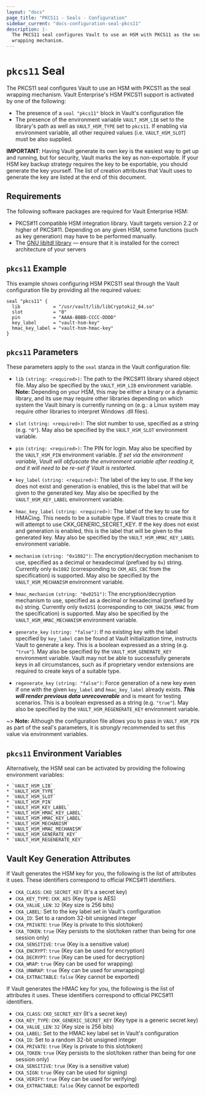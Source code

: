 ```yaml
---
layout: "docs"
page_title: "PKCS11 - Seals - Configuration"
sidebar_current: "docs-configuration-seal-pkcs11"
description: |-
  The PKCS11 seal configures Vault to use an HSM with PKCS11 as the seal
  wrapping mechanism.
---
```


# `pkcs11` Seal

The PKCS11 seal configures Vault to use an HSM with PKCS11 as the seal wrapping
mechanism. Vault Enterprise's HSM PKCS11 support is activated by one of the
following:

* The presence of a `seal "pkcs11"` block in Vault's configuration file
* The presence of the environment variable `VAULT_HSM_LIB` set to the library's
  path as well as `VAULT_HSM_TYPE` set to `pkcs11`. If enabling via environment
  variable, all other required values (i.e. `VAULT_HSM_SLOT`) must be also
  supplied.

**IMPORTANT**: Having Vault generate its own key is the easiest way to get up
and running, but for security, Vault marks the key as non-exportable. If your
HSM key backup strategy requires the key to be exportable, you should generate
the key yourself. The list of creation attributes that Vault uses to generate
the key are listed at the end of this document.

## Requirements

The following software packages are required for Vault Enterprise HSM:

- PKCS#11 compatible HSM integration library. Vault targets version 2.2 or
  higher of PKCS#11. Depending on any given HSM, some functions (such as key
  generation) may have to be performed manually.
- The [GNU libltdl
  library](https://www.gnu.org/software/libtool/manual/html_node/Using-libltdl.html)
  — ensure that it is installed for the correct architecture of your servers

## `pkcs11` Example

This example shows configuring HSM PKCS11 seal through the Vault configuration
file by providing all the required values:

```hcl
seal "pkcs11" {
  lib            = "/usr/vault/lib/libCryptoki2_64.so"
  slot           = "0"
  pin            = "AAAA-BBBB-CCCC-DDDD"
  key_label      = "vault-hsm-key"
  hmac_key_label = "vault-hsm-hmac-key"
}
```

## `pkcs11` Parameters

These parameters apply to the `seal` stanza in the Vault configuration file:

- `lib` `(string: <required>)`: The path to the PKCS#11 library shared object
  file. May also be specified by the `VAULT_HSM_LIB` environment variable.
  **Note:** Depending on your HSM, this may be either a binary or a dynamic
  library, and its use may require other libraries depending on which system the
  Vault binary is currently running on (e.g.: a Linux system may require other
  libraries to interpret Windows .dll files).

- `slot` `(string: <required>)`: The slot number to use, specified as a string
  (e.g. `"0"`). May also be specified by the `VAULT_HSM_SLOT` environment
  variable.

- `pin` `(string: <required>)`: The PIN for login. May also be specified by the
  `VAULT_HSM_PIN` environment variable. _If set via the environment variable,
  Vault will obfuscate the environment variable after reading it, and it will
  need to be re-set if Vault is restarted._

- `key_label` `(string: <required>)`: The label of the key to use. If the key
  does not exist and generation is enabled, this is the label that will be given
  to the generated key. May also be specified by the `VAULT_HSM_KEY_LABEL`
  environment variable.

- `hmac_key_label` `(string: <required>)`: The label of the key to use for
  HMACing. This needs to be a suitable type. If Vault tries to create this it
  will attempt to use CKK_GENERIC_SECRET_KEY. If the key does not exist and
  generation is enabled, this is the label that will be given to the generated
  key. May also be specified by the `VAULT_HSM_HMAC_KEY_LABEL` environment
  variable.

- `mechanism` `(string: "0x1082")`: The encryption/decryption mechanism to use,
  specified as a decimal or hexadecimal (prefixed by `0x`) string. Currently
  only `0x1082` (corresponding to `CKM_AES_CBC` from the specification) is
  supported. May also be specified by the `VAULT_HSM_MECHANISM` environment
  variable.

- `hmac_mechanism` `(string: "0x0251")`: The encryption/decryption mechanism to
  use, specified as a decimal or hexadecimal (prefixed by `0x`) string.
  Currently only `0x0251` (corresponding to `CKM_SHA256_HMAC` from the
  specification) is supported. May also be specified by the
  `VAULT_HSM_HMAC_MECHANISM` environment variable.

- `generate_key` `(string: "false")`: If no existing key with the label
  specified by `key_label` can be found at Vault initialization time, instructs
  Vault to generate a key. This is a boolean expressed as a string (e.g.
  `"true"`). May also be specified by the `VAULT_HSM_GENERATE_KEY` environment
  variable. Vault may not be able to successfully generate keys in all
  circumstances, such as if proprietary vendor extensions are required to
  create keys of a suitable type.

- `regenerate_key` `(string: "false")`: Force generation of a new key even if
  one with the given `key_label` and `hmac_key_label` already exists. _**This
  will render previous data unrecoverable**_ and is meant for testing scenarios.
  This is a boolean expressed as a string (e.g. `"true"`). May also be
  specified by the `VAULT_HSM_REGENERATE_KEY` environment variable.

~> **Note:** Although the configuration file allows you to pass in
`VAULT_HSM_PIN` as part of the seal's parameters, it is *strongly* recommended
to set this value via environment variables.

## `pkcs11` Environment Variables

Alternatively, the HSM seal can be activated by providing the following
environment variables:

```text
* `VAULT_HSM_LIB`
* `VAULT_HSM_TYPE`
* `VAULT_HSM_SLOT`
* `VAULT_HSM_PIN`
* `VAULT_HSM_KEY_LABEL`
* `VAULT_HSM_HMAC_KEY_LABEL`
* `VAULT_HSM_HMAC_KEY_LABEL`
* `VAULT_HSM_MECHANISM`
* `VAULT_HSM_HMAC_MECHANISM`
* `VAULT_HSM_GENERATE_KEY`
* `VAULT_HSM_REGENERATE_KEY`
```

## Vault Key Generation Attributes

If Vault generates the HSM key for you, the following is the list of attributes
it uses. These identifiers correspond to official PKCS#11 identifiers.

* `CKA_CLASS`: `CKO_SECRET_KEY` (It's a secret key)
* `CKA_KEY_TYPE`: `CKK_AES` (Key type is AES)
* `CKA_VALUE_LEN`: `32` (Key size is 256 bits)
* `CKA_LABEL`: Set to the key label set in Vault's configuration
* `CKA_ID`: Set to a random 32-bit unsigned integer
* `CKA_PRIVATE`: `true` (Key is private to this slot/token)
* `CKA_TOKEN`: `true` (Key persists to the slot/token rather than being for one
  session only)
* `CKA_SENSITIVE`: `true` (Key is a sensitive value)
* `CKA_ENCRYPT`: `true` (Key can be used for encryption)
* `CKA_DECRYPT`: `true` (Key can be used for decryption)
* `CKA_WRAP`: `true` (Key can be used for wrapping)
* `CKA_UNWRAP`: `true` (Key can be used for unwrapping)
* `CKA_EXTRACTABLE`: `false` (Key cannot be exported)

If Vault generates the HMAC key for you, the following is the list of
attributes it uses. These identifiers correspond to official PKCS#11
identifiers.

* `CKA_CLASS`: `CKO_SECRET_KEY` (It's a secret key)
* `CKA_KEY_TYPE`: `CKK_GENERIC_SECRET_KEY` (Key type is a generic secret key)
* `CKA_VALUE_LEN`: `32` (Key size is 256 bits)
* `CKA_LABEL`: Set to the HMAC key label set in Vault's configuration
* `CKA_ID`: Set to a random 32-bit unsigned integer
* `CKA_PRIVATE`: `true` (Key is private to this slot/token)
* `CKA_TOKEN`: `true` (Key persists to the slot/token rather than being for one
  session only)
* `CKA_SENSITIVE`: `true` (Key is a sensitive value)
* `CKA_SIGN`: `true` (Key can be used for signing)
* `CKA_VERIFY`: `true` (Key can be used for verifying)
* `CKA_EXTRACTABLE`: `false` (Key cannot be exported)

